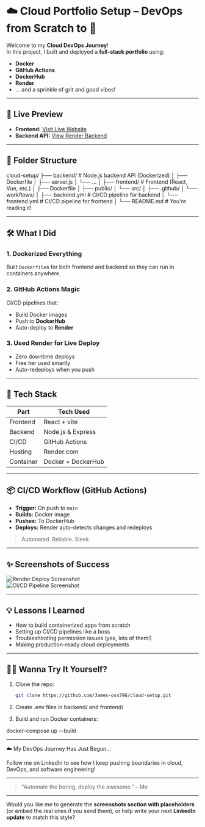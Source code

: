 # ☁️ Cloud Portfolio Setup – DevOps from Scratch to 🚀

Welcome to my **Cloud DevOps Journey**!  
In this project, I built and deployed a **full-stack portfolio** using:

- **Docker**
- **GitHub Actions**
- **DockerHub**
- **Render**
- ... and a sprinkle of grit and good vibes!

---

## 🚀 Live Preview

- **Frontend:** [Visit Live Website](https://myportfolio-uena.onrender.com)
- **Backend API:** [View Render Backend](https://myportfoliobackend-0rkm.onrender.com)

---

## 📁 Folder Structure

cloud-setup/ ├── backend/               # Node.js backend API (Dockerized) │   ├── Dockerfile │   ├── server.js │   └── ... │ ├── frontend/              # Frontend (React, Vue, etc.) │   ├── Dockerfile │   ├── public/ │   └── src/ │ ├── .github/ │   └── workflows/ │       ├── backend.yml    # CI/CD pipeline for backend │       └── frontend.yml   # CI/CD pipeline for frontend │ └── README.md              # You're reading it!

---

## 🛠️ What I Did

### 1. **Dockerized Everything**
Built `Dockerfile`s for both frontend and backend so they can run in containers anywhere.

### 2. **GitHub Actions Magic**
CI/CD pipelines that:
- Build Docker images
- Push to **DockerHub**
- Auto-deploy to **Render**

### 3. **Used Render for Live Deploy**
- Zero downtime deploys
- Free tier used smartly
- Auto-redeploys when you push

---

## 🔧 Tech Stack

| Part       | Tech Used            |
|------------|----------------------|
| Frontend   | React + vite |
| Backend    | Node.js & Express    |
| CI/CD      | GitHub Actions       |
| Hosting    | Render.com           |
| Container  | Docker + DockerHub   |

---

## 📦 CI/CD Workflow (GitHub Actions)

- **Trigger:** On push to `main`
- **Builds:** Docker image
- **Pushes:** To DockerHub
- **Deploys:** Render auto-detects changes and redeploys

> Automated. Reliable. Sleek.

---

## ✨ Screenshots of Success

![Render Deploy Screenshot](./assets/render-success-1.png)  
![CI/CD Pipeline Screenshot](./assets/render-success-2.png)

---

## 💡 Lessons I Learned

- How to build containerized apps from scratch
- Setting up CI/CD pipelines like a boss
- Troubleshooting permission issues (yes, lots of them!)
- Making production-ready cloud deployments

---

## 👨‍💻 Wanna Try It Yourself?

1. Clone the repo:
   ```bash
   git clone https://github.com/James-oss796/cloud-setup.git

2. Create .env files in backend/ and frontend/


3. Build and run Docker containers:

docker-compose up --build




---

☁️ My DevOps Journey Has Just Begun...

Follow me on LinkedIn to see how I keep pushing boundaries in cloud, DevOps, and software engineering!


---

> "Automate the boring, deploy the awesome." – Me



---

Would you like me to generate the **screenshots section with placeholders** (or embed the real ones if you send them), or help write your next **LinkedIn update** to match this style?
